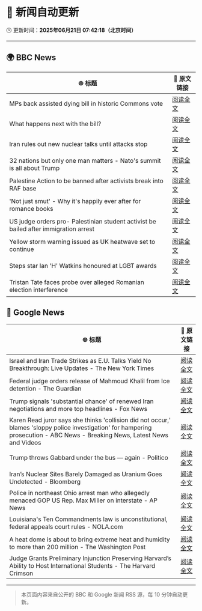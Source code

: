 # 🧠 新闻自动更新

🕒 更新时间：**2025年06月21日 07:42:18（北京时间）**

---

## 🌍 BBC News

| 🌐 标题 | 🔗 原文链接 |
|--------|-------------|
| MPs back assisted dying bill in historic Commons vote | [阅读全文](https://www.bbc.com/news/articles/cgeqj1egxvyo) |
| What happens next with the bill? | [阅读全文](https://www.bbc.com/news/articles/c8rpdxz11d8o) |
| Iran rules out new nuclear talks until attacks stop | [阅读全文](https://www.bbc.com/news/articles/ckg505kl3zpo) |
| 32 nations but only one man matters - Nato's summit is all about Trump | [阅读全文](https://www.bbc.com/news/articles/c93kqnz3pxgo) |
| Palestine Action to be banned after activists break into RAF base | [阅读全文](https://www.bbc.com/news/articles/cn81g4e0nlyo) |
| 'Not just smut' - Why it's happily ever after for romance books | [阅读全文](https://www.bbc.com/news/articles/c75r6kq2pdwo) |
| US judge orders pro- Palestinian student activist be bailed after immigration arrest | [阅读全文](https://www.bbc.com/news/articles/clylv796ekgo) |
| Yellow storm warning issued as UK heatwave set to continue | [阅读全文](https://www.bbc.com/news/articles/cg5z78nyglpo) |
| Steps star Ian 'H' Watkins honoured at LGBT awards | [阅读全文](https://www.bbc.com/news/articles/cx2k8xr4x1no) |
| Tristan Tate faces probe over alleged Romanian election interference | [阅读全文](https://www.bbc.com/news/articles/cdez7r0dgy7o) |

## 📰 Google News

| 🌐 标题 | 🔗 原文链接 |
|--------|-------------|
| Israel and Iran Trade Strikes as E.U. Talks Yield No Breakthrough: Live Updates - The New York Times | [阅读全文](https://news.google.com/rss/articles/CBMicEFVX3lxTFBmYVh2eFlveHhtMzQzeHBfem5iVnpuOVY4QmY1TDRlbE1aQWJ6cjRqazdmbUQ3R0dMSjM2dm13djlMZlV1QVk0SWZDcGdmUDFkTGJqNW9hRXpnbHYxdGdxQzBZemgzbWJsaDhYUDZSZ1c?oc=5) |
| Federal judge orders release of Mahmoud Khalil from Ice detention - The Guardian | [阅读全文](https://news.google.com/rss/articles/CBMijAFBVV95cUxNeUk0YzVnWWZzMWFrTTJ1NlVuSm5Ic0NxSWZzZVEtdmN2UW0ySEFlbTFLYk1LaGpLRGt1dzN6SnVDdFQ0RWp5aHVwNmxlX3RNZ1p2Z09SYUVjSDdBVWZQWlpkb3RIUWtrSzliNjBjR2F4TG9OM3lBcUpGa3hIdnVNaXZacU9kNi0zZkJXUg?oc=5) |
| Trump signals 'substantial chance' of renewed Iran negotiations and more top headlines - Fox News | [阅读全文](https://news.google.com/rss/articles/CBMinAFBVV95cUxOb04tY19TS0h1bGJpUjFMcE5rRU15SXIwU1NLSXh3c3cySEVBTG5Rdm9fenlIbHp2Q18yNWpuNmI5Mm5UVklka0dXdUVIcHhpRmZvcDNnOTFtUHNackNBV0NkX185R3QyQjNyUnhiYmtvdWlPeVdSWEQ2dURwRjZiYTVHTXVMdzNNa1h5N0lQOXpBY0UtLWFqcmViMEzSAaIBQVVfeXFMUGlXOFVEREJzM1JhakxnWU9BT3Z3ZTV6aFRWN2JOSTgyZ0xZcGFWb2NSV0hxN0NNMmtON3BxNU9yeG5lekc1dTU5Z003MTlKNWw5aVRORFRPcjF0Y1NSTXJKLXZId1VEb2ZwUmppR01zMU5kNXFuWHBkUFU0MjRrbGdmYm4teGF4LVpIZ21hU01jQ2s0bGt3VjY4bk5VZ3o1OFNR?oc=5) |
| Karen Read juror says she thinks 'collision did not occur,' blames 'sloppy police investigation' for hampering prosecution - ABC News - Breaking News, Latest News and Videos | [阅读全文](https://news.google.com/rss/articles/CBMinwFBVV95cUxONWszN3J0RFZQYmI1RjZaVnFjLTh0VlNnM2N5UGluMXR2RThsRFdBQThZX0Y1YUF0cVhuR1dkdHRrNkYwZlJrTEphRE11Y3p4OU5aSWFGVnVkaUltNThzMVNQWnZoanBPd3RCX24xclNlYXFlQ29aUm5ia2ktUTg5TFJSMmpWSGpPOWZEX0o0VFZEdlMtcjVuckFXOTEyWDTSAaQBQVVfeXFMTXRkQWhVQUFlNEtGc2h4QUp3MmpXTnlBbmZEaDZLaTNjcG1VaHFHTWstYVBGQkJicVlaQWFvZExtVmxPSWNZZTF4aTFqRTF1VkxSR3dJY3R3NlZfTmFUY29HckhSNW9IaDBjVWtRbklvX1h3VGFNbW9VTEliTFlKd0l2U1hTb3JmMnM0ME1mTWhVS1hwdjlXVDJ3aExRdFdBWXBuMXY?oc=5) |
| Trump throws Gabbard under the bus — again - Politico | [阅读全文](https://news.google.com/rss/articles/CBMikAFBVV95cUxQZ1pkUVpPaVIxc1piblVyNUs4WUk1U2s4QUFFSjUtMHdoMXEwVUJON3dmVkFqSGFiSWJqQXdQaVREWEc1S2E4bnpLNkU3YTVsemY1dnlLM1lDNGxfRy05VXBvTGZJaXUxa0ZWSldNcWNvcmNEVlZsSDYwS0JmY1lqZllIdGdyQTlBbjJfeEpYaUI?oc=5) |
| Iran’s Nuclear Sites Barely Damaged as Uranium Goes Undetected - Bloomberg | [阅读全文](https://news.google.com/rss/articles/CBMigwFBVV95cUxQRkk4QkFhcnpuLXM0a3pyTjJWb1BhRUJWQkJ3RnpWRk9jczVEamxyNjV0WXdKbkM1V1dPb0U5TnR1ZDdwUjl5VlBrbURWZ3RuQm9VVW1PUVJGLVJRWEQ2azJrU2JEQm1uc0ZWQjFUdWoxMlRmRVNUYjNMMEJzNmsxdmY1QQ?oc=5) |
| Police in northeast Ohio arrest man who allegedly menaced GOP US Rep. Max Miller on interstate - AP News | [阅读全文](https://news.google.com/rss/articles/CBMilAFBVV95cUxQUTJQTjJvUEdCbmRLbEJldlV3Tml5aWFRckdSYW80X3pJYVlIZm56NFNSeWc2bjZhNG5YYVc1S2p0TlFEaG54aHRWNFY3WW11YWg1Y0JFRUJ0UGlXT3k0WWZfYVhFSlhqeFZZcGx4eExtVE1MTVVlY291bnZualB6ZkpXc0dlNGs4dmhjY2VTdW5OU3F1?oc=5) |
| Louisiana's Ten Commandments law is unconstitutional, federal appeals court rules - NOLA.com | [阅读全文](https://news.google.com/rss/articles/CBMi4AFBVV95cUxPYUUzS0dNcUQ0VS1GNHhJWU50WjVJSHdac3pQR196XzlRZjcxUmVybFllZVB1QnM4aEJsbzNvT3JjV0gtT2lSdF9ZcDJJXzA2Z1d6cEdLWnlMczJpTmgwQjR2TkVYSVluWFpZS3R3Y19hUVkzck5udF80bUg2WUt5QzZKY1dJaERYZnNxaEpmQ25LTmg1cHBZdEdNQUJ6TUx2OTdMU3R1SnNRU3Vpc3R4WFhBQjFMN2dWLW9tdHpTNjRtQmVCX1BYYWpPZ21yc3BYNzhUamk2OXNFbnhrWHVWSA?oc=5) |
| A heat dome is about to bring extreme heat and humidity to more than 200 million - The Washington Post | [阅读全文](https://news.google.com/rss/articles/CBMijwFBVV95cUxPTE9zeHJsNC1hd1pBSnFTa1ZIMU9CUUJKS1NxalZGTGVYTWg1XzhSMjhKNlNObWFwREJRbEZMaFlVaGdnOFFsbjlfb29Wb29HYWJzYmNEb1F5dk5vbkxPLXV6bHd4WlkyUVZrUUV4bFZwNFlVVnlIdFYyT2N2OGdOY1E4dW93dERqdEVrS0psMA?oc=5) |
| Judge Grants Preliminary Injunction Preserving Harvard’s Ability to Host International Students - The Harvard Crimson | [阅读全文](https://news.google.com/rss/articles/CBMifkFVX3lxTE5fcWxPYXdkZmU5aVZqZXBSZjJyTDhMZFQ3U2l4cC1tR0d0N3FJc2M3QkpaRklzQzFCbEdNUlhOYkh3WEtFQ0oteDBzOUVqcGVpRlRCWGg4U0ozR2d1RmZuRGNmc3BPVnJBU2M1c0R3OEVSN3Z0X3NaM1Q1VXpzdw?oc=5) |

---
> 本页面内容来自公开的 BBC 和 Google 新闻 RSS 源，每 10 分钟自动更新。
